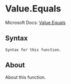 ---
---

# Value.Equals

Microsoft Docs: [Value.Equals](https://docs.microsoft.com/en-us/powerquery-m/value-equals)

## Syntax

```powerquery-m
Syntax for this function.
```

## About

About this function.

